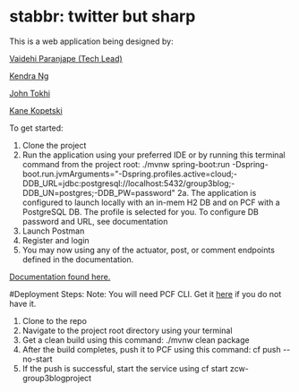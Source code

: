 # stabbr: twitter but sharp

This is a web application being designed by:

[Vaidehi Paranjape (Tech Lead)](https://github.com/vaidehi4321)

[Kendra Ng](https://github.com/kendrang)

[John Tokhi](https://github.com/tokhij)

[Kane Kopetski](https://github.com/KaneKopetski)

To get started:
1. Clone the project
2. Run the application using your preferred IDE or by running this terminal command from the project root: ./mvnw spring-boot:run -Dspring-boot.run.jvmArguments="-Dspring.profiles.active=cloud;-DDB_URL=jdbc:postgresql://localhost:5432/group3blog;-DDB_UN=postgres;-DDB_PW=password"
  2a. The application is configured to launch locally with an in-mem H2 DB and on PCF with a PostgreSQL DB. The profile is selected for you. To configure DB password and URL, see documentation
3. Launch Postman
4. Register and login
7. You may now using any of the actuator, post, or comment endpoints defined in the documentation.

[Documentation found here.](https://app.swaggerhub.com/apis-docs/Zipcode-Wilmington/BlogDoc/0.1)

#Deployment Steps:
Note: You will need PCF CLI. Get it [here](https://pivotal.io/platform/pcf-tutorials/getting-started-with-pivotal-cloud-foundry/install-the-cf-cli) if you do not have it.
1. Clone to the repo
2. Navigate to the project root directory using your terminal
3. Get a clean build using this command: ./mvnw clean package
4. After the build completes, push it to PCF using this command: cf push --no-start
5. If the push is successful, start the service using cf start zcw-group3blogproject


